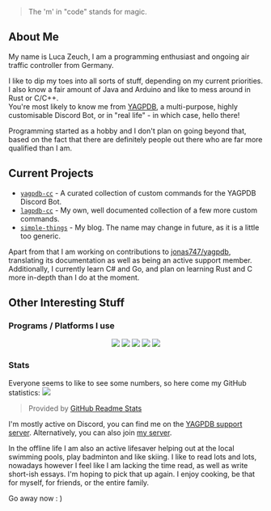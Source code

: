 > The 'm' in "code" stands for magic.

## About Me
My name is Luca Zeuch, I am a programming enthusiast and ongoing air traffic controller from Germany.

I like to dip my toes into all sorts of stuff, depending on my current priorities. I also know a fair amount of Java and Arduino and like to mess around in Rust or C/C++.<br/>
You're most likely to know me from [YAGPDB](https://yagpdb.xyz), a multi-purpose, highly customisable Discord Bot, or in "real life" - in which case, hello there!

Programming started as a hobby and I don't plan on going beyond that, based on the fact that there are definitely people out there who are far more qualified than I am.

## Current Projects
* [`yagpdb-cc`](github.com/yagpdb-cc/yagpdb-cc) - A curated collection of custom commands for the YAGPDB Discord Bot.
* [`lagpdb-cc`](github.com/l-zeuch/lagpdb-cc) - My own, well documented collection of a few more custom commands.
* [`simple-things`](github.com/l-zeuch/simple-things) - My blog. The name may change in future, as it is a little too generic.

Apart from that I am working on contributions to [jonas747/yagpdb](github.com/jonas747/yagpdb), translating its documentation as well as being an active support member.
Additionally, I currently learn C# and Go, and plan on learning Rust and C more in-depth than I do at the moment.

## Other Interesting Stuff
### Programs / Platforms I use
<div align="center">
<img src="https://img.shields.io/static/v1?label=Discord&message=LZeuch%237325&color=7289da&style=for-the-badge&logo=discord"/>
<img src="https://img.shields.io/static/v1?label=VSCode&message=1.56.2&style=for-the-badge&color=007ACC&logo=visual-studio-code"/>
<img src="https://img.shields.io/static/v1?label=GitBook&message=📚&color=3884ff&style=for-the-badge&logo=gitbook"/>
<img src="https://img.shields.io/static/v1?label=Docker&message=🐳&color=2496ed&style=for-the-badge&logo=docker"/>
<img src="https://img.shields.io/static/v1?label=GitHub&message=l-zeuch&color=181717&style=for-the-badge&logo=github"/>
</div>

### Stats
Everyone seems to like to see some numbers, so here come my GitHub statistics:
<img src="https://github-readme-stats.vercel.app/api?username=l-zeuch&show_icons=true&hide_border=true&theme=prussian&hide_title=true&count_private=true&include_all_commits=true&cache_seconds=1800"/>

> Provided by [GitHub Readme Stats](https://github.com/anuraghazra/github-readme-stats)


I'm mostly active on Discord, you can find me on the [YAGPDB support server](https://discord.com/invite/4udtcA5). Alternatively, you can also join [my server](https://discord.gg/tFhxypKcvm). 

In the offline life I am also an active lifesaver helping out at the local swimming pools, play badminton and like skiing. I like to read lots and lots, nowadays however I feel like I am lacking the time read, as well as write short-ish essays. I'm hoping to pick that up again. I enjoy cooking, be that for myself, for friends, or the entire family.

Go away now : )